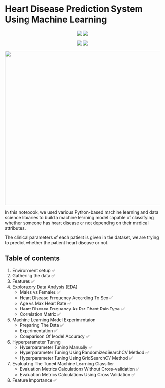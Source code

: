 # Heart Disease Prediction System Using Machine Learning
<p align="center">
  <img src="http://ForTheBadge.com/images/badges/made-with-python.svg">
  <img src="http://ForTheBadge.com/images/badges/built-by-developers.svg">
</p>

<p align="center">
  <img src="https://img.shields.io/badge/Last%20Commit-November 2020-brightgreen"> 
  <img src="https://img.shields.io/badge/Project%20Status-Open-brightgreen">
</p>

<p align="center">
    <img src="https://user-images.githubusercontent.com/23554465/139940479-71d39238-2182-4654-92b8-00f99d1e3220.png" height="500" width="800" align="center">
</p>

<p>In this notebook, we used various Python-based machine learning and data science libraries to build a machine learning model capable of classifying whether someone has heart disease or not depending on their medical attributes.</p>
<p>The clinical parameters of each patient is given in the dataset, we are trying to predict whether the patient heart disease or not.</p>

## Table of contents
1. Environment setup :white_check_mark:
2. Gathering the data :white_check_mark:
3. Features :white_check_mark:
4. Exploratory Data Analysis (EDA)
    - Males vs Females :white_check_mark:
    - Heart Disease Frequency According To Sex :white_check_mark:
    - Age vs Max Heart Rate :white_check_mark:
    - Heart Disease Frequency As Per Chest Pain Type :white_check_mark:
    - Correlation Matrix :white_check_mark:
5. Machine Learning Model Experimentaion
    - Preparing The Data :white_check_mark:
    - Experimentation :white_check_mark:
    - Comparison Of Model Accuracy :white_check_mark:
6. Hyperparameter Tuning
    - Hyperparameter Tuning Manually :white_check_mark:
    - Hyperparameter Tuning Using RandomizedSearchCV Method :white_check_mark:
    - Hyperparameter Tuning Using GridSearchCV Method :white_check_mark:
7. Evaluating The Tuned Machine Learning Classifier
    - Evaluation Metrics Calculations Without Cross-validation :white_check_mark:
    - Evaluation Metrics Calculations Using Cross Validation :white_check_mark:
8. Feature Importance :white_check_mark:

